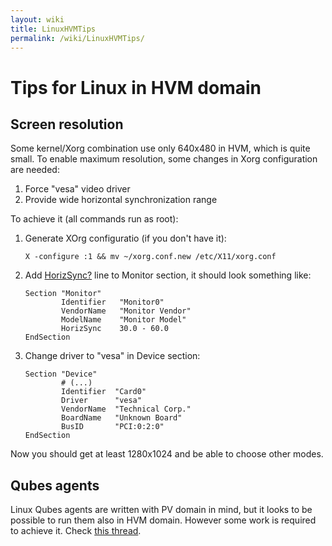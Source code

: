 ```yaml
---
layout: wiki
title: LinuxHVMTips
permalink: /wiki/LinuxHVMTips/
---
```


Tips for Linux in HVM domain
============================

Screen resolution
-----------------

Some kernel/Xorg combination use only 640x480 in HVM, which is quite small. To enable maximum resolution, some changes in Xorg configuration are needed:

1.  Force "vesa" video driver
2.  Provide wide horizontal synchronization range

To achieve it (all commands run as root):

1.  Generate XOrg configuratio (if you don't have it):

    ``` {.wiki}
    X -configure :1 && mv ~/xorg.conf.new /etc/X11/xorg.conf
    ```

2.  Add [HorizSync?](/wiki/HorizSync) line to Monitor section, it should look something like:

    ``` {.wiki}
    Section "Monitor"
            Identifier   "Monitor0"
            VendorName   "Monitor Vendor"
            ModelName    "Monitor Model"
            HorizSync    30.0 - 60.0
    EndSection
    ```

3.  Change driver to "vesa" in Device section:

    ``` {.wiki}
    Section "Device"
            # (...)
            Identifier  "Card0"
            Driver      "vesa"
            VendorName  "Technical Corp."
            BoardName   "Unknown Board"
            BusID       "PCI:0:2:0"
    EndSection
    ```

Now you should get at least 1280x1024 and be able to choose other modes.

Qubes agents
------------

Linux Qubes agents are written with PV domain in mind, but it looks to be possible to run them also in HVM domain. However some work is required to achieve it. Check [​this thread](https://groups.google.com/group/qubes-devel/browse_thread/thread/081df4a43e49e7a5).
